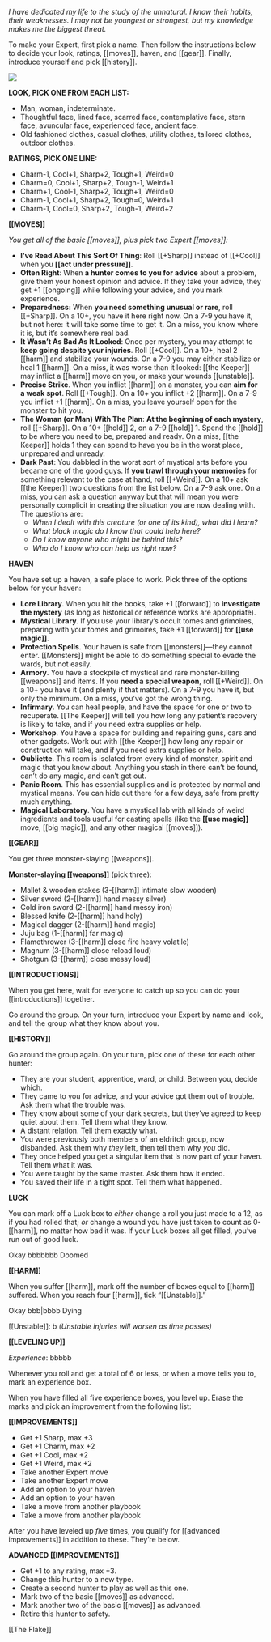 
*I have dedicated my life to the study of the unnatural. I know their habits, their weaknesses. I may not be youngest or strongest, but my knowledge makes me the biggest threat.*

To make your Expert, first pick a name. Then follow the instructions below to decide your look, ratings, [[moves]], haven, and [[gear]]. Finally, introduce yourself and pick [[history]].

![](MotWIMG8.jpeg)

**LOOK, PICK ONE FROM EACH LIST:**

- Man, woman, indeterminate.
- Thoughtful face, lined face, scarred face, contemplative face, stern face, avuncular face, experienced face, ancient face.
- Old fashioned clothes, casual clothes, utility clothes, tailored clothes, outdoor clothes.

**RATINGS, PICK ONE LINE:**

- Charm-1, Cool+1, Sharp+2, Tough+1, Weird=0
- Charm=0, Cool+1, Sharp+2, Tough-1, Weird+1
- Charm+1, Cool-1, Sharp+2, Tough+1, Weird=0
- Charm-1, Cool+1, Sharp+2, Tough=0, Weird+1
- Charm-1, Cool=0, Sharp+2, Tough-1, Weird+2

**[[MOVES]]**

*You get all of the basic [[moves]], plus pick two Expert [[moves]]:*

- **I’ve Read About This Sort Of Thing**: Roll [[+Sharp]] instead of [[+Cool]] when you **[[act under pressure]]**.
- **Often Right**: When **a hunter comes to you for advice** about a problem, give them your honest opinion and advice. If they take your advice, they get +1 [[ongoing]] while following your advice, and you mark experience.
- **Preparedness:** When **you need something unusual or rare**, roll [[+Sharp]]. On a 10+, you have it here right now. On a 7-9 you have it, but not here: it will take some time to get it. On a miss, you know where it is, but it’s somewhere real bad.
- **It Wasn’t As Bad As It Looked**: Once per mystery, you may attempt to **keep going despite your injuries**. Roll [[+Cool]]. On a 10+, heal 2 [[harm]] and stabilize your wounds. On a 7-9 you may either stabilize or heal 1 [[harm]]. On a miss, it was worse than it looked: [[the Keeper]] may inflict a [[harm]] move on you, or make your wounds [[unstable]].
- **Precise Strike**. When you inflict [[harm]] on a monster, you can **aim for a weak spot**. Roll [[+Tough]]. On a 10+ you inflict +2 [[harm]]. On a 7-9 you inflict +1 [[harm]]. On a miss, you leave yourself open for the monster to hit you.
- **The Woman (or Man) With The Plan**: **At the beginning of each mystery**, roll [[+Sharp]]. On a 10+ [[hold]] 2, on a 7-9 [[hold]] 1. Spend the [[hold]] to be where you need to be, prepared and ready. On a miss, [[the Keeper]] holds 1 they can spend to have you be in the worst place, unprepared and unready.
- **Dark Past**: You dabbled in the worst sort of mystical arts before you became one of the good guys. If **you trawl through your memories** for something relevant to the case at hand, roll [[+Weird]]. On a 10+ ask [[the Keeper]] two questions from the list below. On a 7-9 ask one. On a miss, you can ask a question anyway but that will mean you were personally complicit in creating the situation you are now dealing with. The questions are: 
  - *When I dealt with this creature (or one of its kind), what did I learn?*
  - *What black magic do I know that could help here?*
  - *Do I know anyone who might be behind this?*
  - *Who do I know who can help us right now?*

**HAVEN**

You have set up a haven, a safe place to work. Pick three of the options below for your haven:

- **Lore Library**. When you hit the books, take +1 [[forward]] to **investigate the mystery** (as long as historical or reference works are appropriate).
- **Mystical Library**. If you use your library’s occult tomes and grimoires, preparing with your tomes and grimoires, take +1 [[forward]] for **[[use magic]]**.
- **Protection Spells**. Your haven is safe from [[monsters]]—they cannot enter. [[Monsters]] might be able to do something special to evade the wards, but not easily.
- **Armory**. You have a stockpile of mystical and rare monster-killing [[weapons]] and items. If you **need a special weapon**, roll [[+Weird]]. On a 10+ you have it (and plenty if that matters). On a 7-9 you have it, but only the minimum. On a miss, you’ve got the wrong thing.
- **Infirmary**. You can heal people, and have the space for one or two to recuperate. [[The Keeper]] will tell you how long any patient’s recovery is likely to take, and if you need extra supplies or help.
- **Workshop**. You have a space for building and repairing guns, cars and other gadgets. Work out with [[the Keeper]] how long any repair or construction will take, and if you need extra supplies or help.
- **Oubliette**. This room is isolated from every kind of monster, spirit and magic that you know about. Anything you stash in there can’t be found, can’t do any magic, and can’t get out.
- **Panic Room**. This has essential supplies and is protected by normal and mystical means. You can hide out there for a few days, safe from pretty much anything.
- **Magical Laboratory**. You have a mystical lab with all kinds of weird ingredients and tools useful for casting spells (like the **[[use magic]]** move, [[big magic]], and any other magical [[moves]]).

**[[GEAR]]**

You get three monster-slaying [[weapons]].

**Monster-slaying [[weapons]]** (pick three):

- Mallet & wooden stakes (3-[[harm]] intimate slow wooden)
- Silver sword (2-[[harm]] hand messy silver)
- Cold iron sword (2-[[harm]] hand messy iron)
- Blessed knife (2-[[harm]] hand holy)
- Magical dagger (2-[[harm]] hand magic)
- Juju bag (1-[[harm]] far magic)
- Flamethrower (3-[[harm]] close fire heavy volatile)
- Magnum (3-[[harm]] close reload loud)
- Shotgun (3-[[harm]] close messy loud)

**[[INTRODUCTIONS]]**

When you get here, wait for everyone to catch up so you can do your [[introductions]] together.

Go around the group. On your turn, introduce your Expert by name and look, and tell the group what they know about you.

**[[HISTORY]]**

Go around the group again. On your turn, pick one of these for each other hunter:

- They are your student, apprentice, ward, or child. Between you, decide which.
- They came to you for advice, and your advice got them out of trouble. Ask them what the trouble was.
- They know about some of your dark secrets, but they’ve agreed to keep quiet about them. Tell them what they know.
- A distant relation. Tell them exactly what.
- You were previously both members of an eldritch group, now disbanded. Ask them why *they* left, then tell them why *you* did.
- They once helped you get a singular item that is now part of your haven. Tell them what it was.
- You were taught by the same master. Ask them how it ended.
- You saved their life in a tight spot. Tell them what happened.

**LUCK**

You can mark off a Luck box to *either* change a roll you just made to a 12, as if you had rolled that; *or* change a wound you have just taken to count as 0-[[harm]], no matter how bad it was. If your Luck boxes all get filled, you’ve run out of good luck.

Okay bbbbbbb Doomed

**[[HARM]]**

When you suffer [[harm]], mark off the number of boxes equal to [[harm]] suffered. When you reach four [[harm]], tick “[[Unstable]].”

Okay bbb|bbbb Dying

[[Unstable]]: b *(Unstable injuries will worsen as time passes)*

**[[LEVELING UP]]**

*Experience*: bbbbb

Whenever you roll and get a total of 6 or less, or when a move tells you to, mark an experience box.

When you have filled all five experience boxes, you level up. Erase the marks and pick an improvement from the following list:

**[[IMPROVEMENTS]]**

- Get +1 Sharp, max +3
- Get +1 Charm, max +2
- Get +1 Cool, max +2
- Get +1 Weird, max +2
- Take another Expert move
- Take another Expert move
- Add an option to your haven
- Add an option to your haven
- Take a move from another playbook
- Take a move from another playbook

After you have leveled up *five* times, you qualify for [[advanced improvements]] in addition to these. They’re below.

**ADVANCED [[IMPROVEMENTS]]**

- Get +1 to any rating, max +3.
- Change this hunter to a new type.
- Create a second hunter to play as well as this one.
- Mark two of the basic [[moves]] as advanced.
- Mark another two of the basic [[moves]] as advanced.
- Retire this hunter to safety.



[[The Flake]]
